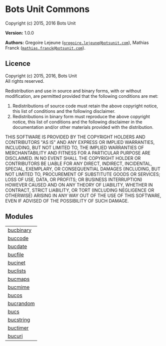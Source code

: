 

# Bots Unit Commons #

Copyright (c) 2015, 2016 Bots Unit

__Version:__ 1.0.0

__Authors:__ Gregoire Lejeune ([`gregoire.lejeune@botsunit.com`](mailto:gregoire.lejeune@botsunit.com)), Mathias Franck ([`mathias.franck@botsunit.com`](mailto:mathias.franck@botsunit.com)).



## Licence ##

Copyright (c) 2015, 2016, Bots Unit<br />
All rights reserved.

Redistribution and use in source and binary forms, with or without modification, are permitted provided that the following conditions are met:

1. Redistributions of source code must retain the above copyright notice, this list of conditions and the following disclaimer.
1. Redistributions in binary form must reproduce the above copyright notice, this list of conditions and the following disclaimer in the documentation and/or other materials provided with the distribution.


THIS SOFTWARE IS PROVIDED BY THE COPYRIGHT HOLDERS AND CONTRIBUTORS "AS IS" AND ANY EXPRESS OR IMPLIED WARRANTIES, INCLUDING, BUT NOT LIMITED TO, THE IMPLIED WARRANTIES OF MERCHANTABILITY AND FITNESS FOR A PARTICULAR PURPOSE ARE DISCLAIMED. IN NO EVENT SHALL THE COPYRIGHT HOLDER OR CONTRIBUTORS BE LIABLE FOR ANY DIRECT, INDIRECT, INCIDENTAL, SPECIAL, EXEMPLARY, OR CONSEQUENTIAL DAMAGES (INCLUDING, BUT NOT LIMITED TO, PROCUREMENT OF SUBSTITUTE GOODS OR SERVICES; LOSS OF USE, DATA, OR PROFITS; OR BUSINESS INTERRUPTION) HOWEVER CAUSED AND ON ANY THEORY OF LIABILITY, WHETHER IN CONTRACT, STRICT LIABILITY, OR TORT (INCLUDING NEGLIGENCE OR OTHERWISE) ARISING IN ANY WAY OUT OF THE USE OF THIS SOFTWARE, EVEN IF ADVISED OF THE POSSIBILITY OF SUCH DAMAGE.


## Modules ##


<table width="100%" border="0" summary="list of modules">
<tr><td><a href="bucbinary.md" class="module">bucbinary</a></td></tr>
<tr><td><a href="buccode.md" class="module">buccode</a></td></tr>
<tr><td><a href="bucdate.md" class="module">bucdate</a></td></tr>
<tr><td><a href="bucfile.md" class="module">bucfile</a></td></tr>
<tr><td><a href="bucinet.md" class="module">bucinet</a></td></tr>
<tr><td><a href="buclists.md" class="module">buclists</a></td></tr>
<tr><td><a href="bucmaps.md" class="module">bucmaps</a></td></tr>
<tr><td><a href="bucmime.md" class="module">bucmime</a></td></tr>
<tr><td><a href="bucos.md" class="module">bucos</a></td></tr>
<tr><td><a href="bucrandom.md" class="module">bucrandom</a></td></tr>
<tr><td><a href="bucs.md" class="module">bucs</a></td></tr>
<tr><td><a href="bucstring.md" class="module">bucstring</a></td></tr>
<tr><td><a href="buctimer.md" class="module">buctimer</a></td></tr>
<tr><td><a href="bucuri.md" class="module">bucuri</a></td></tr></table>

